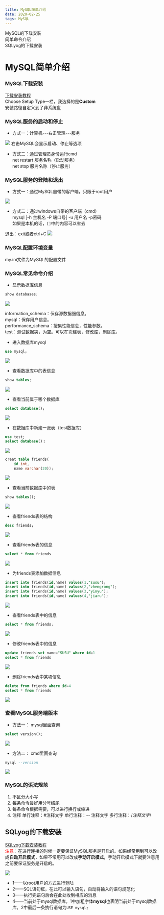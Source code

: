 ```yaml
---
title: MySQL简单介绍
date: 2020-02-25
tags: MySQL
---
```


MySQL的下载安装  
简单命令介绍  
SQLyog的下载安装

<!--more-->

# MySQL简单介绍

### MySQL下载安装

[下载安装教程](https://baijiahao.baidu.com/s?id=1629661608981614271&wfr=spider&for=pc)  
Choose Setup Type一栏，我选择的是**Custom**  
安装路径自定义到了非系统盘
### MySQL服务的启动和停止

- 方式一：计算机---右击管理---服务  
<img src="https://blog-image-host.oss-cn-shanghai.aliyuncs.com/gyqblog/MySQL服务.png"/>
右击MySQL会显示启动、停止等选项

        

- 方式二：通过管理员身份运行cmd  
        net restart 服务名称（启动服务）  
        net stop 服务名称（停止服务）

### MySQL服务的登陆和退出  

- 方式一：通过MySQL自带的客户端，只限于root用户
<img src="https://blog-image-host.oss-cn-shanghai.aliyuncs.com/gyqblog/MySQL_Command_Line.png"/>

- 方式二：通过windows自带的客户端（cmd）  
mysql [-h 主机名 -P 端口号] -u 用户名 -p密码  
如果是本机的话，`[]`中的内容可以省去  

退出：exit或者ctrl+C
<img src="https://blog-image-host.oss-cn-shanghai.aliyuncs.com/gyqblog/MySQL_cmd_login.png"/>

### MySQL配置环境变量  

my.ini文件为MySQL的配置文件

### MySQL常见命令介绍

- 显示数据库信息

```sql
show databases;
```

<img src="https://blog-image-host.oss-cn-shanghai.aliyuncs.com/gyqblog/show_databases.JPG"/>


information_schema：保存源数据细信息。  
mysql：保存用户信息。  
performance_schema：搜集性能信息，性能参数。  
test：测试数据哭，为空。可以在次建表，修改库，删除库。  

- 进入数据库mysql

```sql
use mysql;
```

<img src="https://blog-image-host.oss-cn-shanghai.aliyuncs.com/gyqblog/use_mysql.JPG"/>


- 查看数据库中的表信息

```sql
show tables;
```

<img src="https://blog-image-host.oss-cn-shanghai.aliyuncs.com/gyqblog/show_tables.JPG"/>


- 查看当前属于哪个数据库

```sql
select database();
```

<img src="https://blog-image-host.oss-cn-shanghai.aliyuncs.com/gyqblog/select_database().JPG"/>


- 在数据库中新建一张表（test数据库）

```sql
use test;
select database()；
```

<img src="https://blog-image-host.oss-cn-shanghai.aliyuncs.com/gyqblog/use_test.JPG"/>


```sql
creat table friends(
    id int,
    name varchar(20));
```

<img src="https://blog-image-host.oss-cn-shanghai.aliyuncs.com/gyqblog/creat_friends.JPG"/>


- 查看当前数据库中的表

```sql
show tables();
```

<img src="https://blog-image-host.oss-cn-shanghai.aliyuncs.com/gyqblog/show_table_friends1.JPG"/>


- 查看friends表的结构

```sql
desc friends;
```

<img src="https://blog-image-host.oss-cn-shanghai.aliyuncs.com/gyqblog/desc_friends.JPG"/>


- 查看friends表的信息

```sql
select * from friends
```

<img src="https://blog-image-host.oss-cn-shanghai.aliyuncs.com/gyqblog/select_friends1.JPG"/>


- 为friends表添加数据信息


```sql
insert into friends(id,name) values(1,"susu");
insert into friends(id,name) values(2,"zhengrong");
insert into friends(id,name) values(3,"yinyu");
insert into friends(id,name) values(4,"jiaru");
```

<img src="https://blog-image-host.oss-cn-shanghai.aliyuncs.com/gyqblog/insert_friends.JPG"/>


- 查看friends表中的信息

```sql
select * from friends;
```

<img src="https://blog-image-host.oss-cn-shanghai.aliyuncs.com/gyqblog/select-friends2.JPG"/>


- 修改friends表中的信息

```sql
update friends set name="SUSU" where id=1
select * from friends
```

<img src="https://blog-image-host.oss-cn-shanghai.aliyuncs.com/gyqblog/updatesusu.JPG"/>

- 删除friends表中某项信息

```sql
delete from friends where id=4
select * from friends
```

<img src="https://blog-image-host.oss-cn-shanghai.aliyuncs.com/gyqblog/deletejiaru.JPG"/>


### 查看MySQL服务端版本

- 方法一： mysql里面查询

```sql
select version();
```

<img src="https://blog-image-host.oss-cn-shanghai.aliyuncs.com/gyqblog/select_version().JPG"/>


- 方法二： cmd里面查询

```sql
mysql --version
```

<img src="https://blog-image-host.oss-cn-shanghai.aliyuncs.com/gyqblog/mysql__version.JPG"/>


### MySQL的语法规范

1. 不区分大小写
2. 每条命令最好用分号结尾
3. 每条命令根据需要，可以进行换行或缩进
4. 注释
        单行注释：#注释文字
        单行注释：-- 注释文字
        多行注释：/*注释文字*/

## SQLyog的下载安装

[SQLyog下载安装教程](https://www.cnblogs.com/chunguang-yao/p/10666429.html)  
<font color=red>注意</font>：在进行连接的时候一定要保证MySQL服务是开启的。如果经常用到可以改成**自动开启模式**，如果不常用可以改成**手动开启模式**，手动开启模式下就要注意用之前要保证服务是开启的。

<img src="https://blog-image-host.oss-cn-shanghai.aliyuncs.com/gyqblog/SQLyogintroduction.png"/>

- 1——以root用户的方式进行登陆
- 2——SQL语句框，在此可以输入语句，自动将输入的语句规范化
- 3——执行完语句后会在此处收到相应的消息
- 4——当前处于mysql数据库，1中加粗字体**mysql**也表明当前处于mysql数据库，2中最后一条执行语句为`USE mysql;`